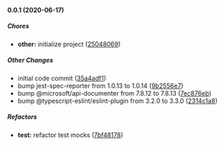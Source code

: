 #### 0.0.1 (2020-06-17)

##### Chores

- **other:** initialize project ([25048069](https://github.com/gregoranders/ts-github-tools/commit/2504806901829a184e243950769df41807ae67ef))

##### Other Changes

- initial code commit ([35a4adf1](https://github.com/gregoranders/ts-github-tools/commit/35a4adf1b7debbbb2dcc9b5e6945e6bf353f6538))
- bump jest-spec-reporter from 1.0.13 to 1.0.14 ([9b2556e7](https://github.com/gregoranders/ts-github-tools/commit/9b2556e7434822f497546731c64a0b4c17558fc4))
- bump @microsoft/api-documenter from 7.8.12 to 7.8.13 ([7ec876eb](https://github.com/gregoranders/ts-github-tools/commit/7ec876eb0ad67726ffe05b3c50589f76cac0ec4c))
- bump @typescript-eslint/eslint-plugin from 3.2.0 to 3.3.0 ([2314c1a8](https://github.com/gregoranders/ts-github-tools/commit/2314c1a8c1ef6a4a26aff4f7b6a76b0d424511d7))

##### Refactors

- **test:** refactor test mocks ([7bf48178](https://github.com/gregoranders/ts-github-tools/commit/7bf48178a0ccaa4223ee84dd7bd0d8dcf32c651f))
